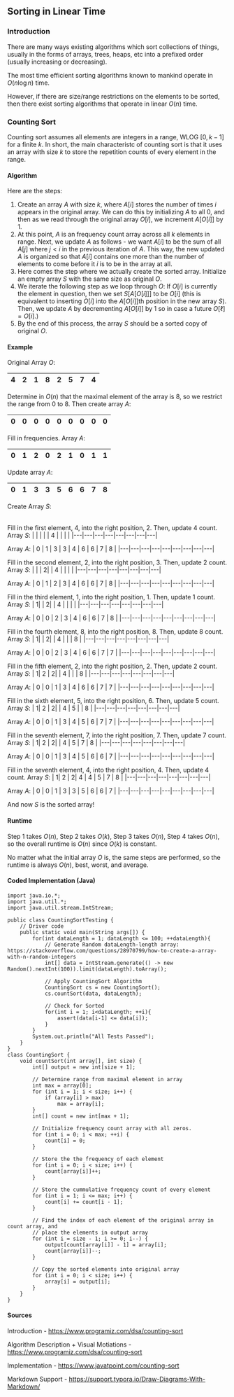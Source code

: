 ﻿
## Sorting in Linear Time
### Introduction 
There are many ways existing algorithms which sort collections of things, usually in the forms of arrays, trees, heaps, etc into a prefixed order (usually increasing or decreasing).

The most time efficient sorting algorithms known to mankind operate in $O(n\log n)$ time. 

However, if there are size/range restrictions on the elements to be sorted, then there exist sorting algorithms that operate in linear $O(n)$ time. 

### Counting Sort

Counting sort assumes all elements are integers in a range, WLOG $[0, k-1]$ for a finite $k$. In short, the main characteristc of counting sort is that it uses an array with size $k$ to store the repetition counts of every element in the range. 

#### Algorithm
Here are the steps:

1. Create an array $A$ with size $k$, where $A[i]$ stores the number of times $i$ appears in the original array. We can do this by initializing $A$ to all $0$, and then as we read through the original array $O[i]$, we increment $A[O[i]]$ by $1$.
2. At this point, $A$ is an frequency count array across all $k$ elements in range. Next, we update $A$ as follows - we want $A[i]$ to be the sum of all $A[j]$ where $j < i$ in the previous iteration of $A$. This way, the new updated $A$ is organized so that $A[i]$ contains one more than the number of elements to come before it $i$ is to be in the array at all. 
3. Here comes the step where we actually create the sorted array. Initialize an empty array $S$ with the same size as original $O$. 
4. We iterate the following step as we loop through $O$: If $O[i]$ is currently the element in question, then we set $S[A[O[i]]]$ to be $O[i]$ (this is equivalent to inserting $O[i]$ into the $A[O[i]]$th position in the new array $S$). Then, we update $A$ by decrementing $A[O[i]]$ by $1$ so in case a future $O[\ell] = O[i]$.) 
5. By the end of this process, the array $S$ should be a sorted copy of original $O$. 

#### Example

Original Array $O$:

| 4 | 2 | 1 | 8 | 2 | 5 | 7 | 4 |
|---|---|---|---|---|---|---|---|

Determine in $O(n)$ that the maximal element of the array is $8$, so we restrict the range from $0$ to $8$. Then create array $A$:

| 0 | 0 | 0 | 0 | 0 | 0 | 0 | 0 | 0 |
|---|---|---|---|---|---|---|---|---|

Fill in frequencies. Array $A$:

| 0 | 1 | 2 | 0 | 2 | 1 | 0 | 1 | 1 |
|---|---|---|---|---|---|---|---|---|

Update array $A$: 

| 0 | 1 | 3 | 3 | 5 | 6 | 6 | 7 | 8 |
|---|---|---|---|---|---|---|---|---|

Create Array $S$:

| | | | | | | | |
|---|---|---|---|---|---|---|---|

Fill in the first element, $4$, into the right position, $2$. Then, update $4$ count. 
Array $S$:
| | | | | 4 | | | |
|---|---|---|---|---|---|---|---|

Array $A$:
| 0 | 1 | 3 | 3 | 4 | 6 | 6 | 7 | 8 |
|---|---|---|---|---|---|---|---|---|

Fill in the second element, $2$, into the right position, $3$. Then, update $2$ count. 
Array $S$:
| | | 2| | 4 | | | |
|---|---|---|---|---|---|---|---|

Array $A$:
| 0 | 1 | 2 | 3 | 4 | 6 | 6 | 7 | 8 |
|---|---|---|---|---|---|---|---|---|

Fill in the third element, $1$, into the right position, $1$. Then, update $1$ count. 
Array $S$:
| 1| | 2| | 4 | | | |
|---|---|---|---|---|---|---|---|

Array $A$:
| 0 | 0 | 2 | 3 | 4 | 6 | 6 | 7 | 8 |
|---|---|---|---|---|---|---|---|---|

Fill in the fourth element, $8$, into the right position, $8$. Then, update $8$ count. 
Array $S$:
| 1| | 2| | 4 | | | 8 |
|---|---|---|---|---|---|---|---|

Array $A$:
| 0 | 0 | 2 | 3 | 4 | 6 | 6 | 7 | 7 |
|---|---|---|---|---|---|---|---|---|

Fill in the fifth element, $2$, into the right position, $2$. Then, update $2$ count. 
Array $S$:
| 1| 2 | 2| | 4 | | | 8 |
|---|---|---|---|---|---|---|---|

Array $A$:
| 0 | 0 | 1 | 3 | 4 | 6 | 6 | 7 | 7 |
|---|---|---|---|---|---|---|---|---|

Fill in the sixth element, $5$, into the right position, $6$. Then, update $5$ count. 
Array $S$:
| 1| 2 | 2| | 4 | 5 | | 8 |
|---|---|---|---|---|---|---|---|

Array $A$:
| 0 | 0 | 1 | 3 | 4 | 5 | 6 | 7 | 7 |
|---|---|---|---|---|---|---|---|---|

Fill in the seventh element, $7$, into the right position, $7$. Then, update $7$ count. 
Array $S$:
| 1| 2 | 2| | 4 | 5 | 7 | 8 |
|---|---|---|---|---|---|---|---|

Array $A$:
| 0 | 0 | 1 | 3 | 4 | 5 | 6 | 6 | 7 |
|---|---|---|---|---|---|---|---|---|

Fill in the seventh element, $4$, into the right position, $4$. Then, update $4$ count. 
Array $S$:
| 1| 2 | 2| 4 | 4 | 5 | 7 | 8 |
|---|---|---|---|---|---|---|---|

Array $A$:
| 0 | 0 | 1 | 3 | 3 | 5 | 6 | 6 | 7 |
|---|---|---|---|---|---|---|---|---|

And now $S$ is the sorted array!

#### Runtime

Step 1 takes $O(n)$, Step 2 takes $O(k)$, Step 3 takes $O(n)$, Step 4 takes $O(n)$, so the overall runtime is $O(n)$ since $O(k)$ is constant. 

No matter what the initial array $O$ is, the same steps are performed, so the runtime is always $O(n)$, best, worst, and average. 


#### Coded Implementation (Java)

```
import java.io.*;
import java.util.*;
import java.util.stream.IntStream;

public class CountingSortTesting {
    // Driver code
    public static void main(String args[]) {
        for(int dataLength = 1; dataLength <= 100; ++dataLength){
            // Generate Random dataLength-length array: https://stackoverflow.com/questions/28970799/how-to-create-a-array-with-n-random-integers
            int[] data = IntStream.generate(() -> new Random().nextInt(100)).limit(dataLength).toArray();

            // Apply CountingSort Algorithm
            CountingSort cs = new CountingSort();
            cs.countSort(data, dataLength);

            // Check for Sorted
            for(int i = 1; i<dataLength; ++i){
                assert(data[i-1] <= data[i]);
            }
        }
        System.out.println("All Tests Passed");
    }
}
class CountingSort {
    void countSort(int array[], int size) {
        int[] output = new int[size + 1];

        // Determine range from maximal element in array
        int max = array[0];
        for (int i = 1; i < size; i++) {
            if (array[i] > max)
                max = array[i];
        }
        int[] count = new int[max + 1];

        // Initialize frequency count array with all zeros.
        for (int i = 0; i < max; ++i) {
            count[i] = 0;
        }

        // Store the the frequency of each element
        for (int i = 0; i < size; i++) {
            count[array[i]]++;
        }

        // Store the cummulative frequency count of every element
        for (int i = 1; i <= max; i++) {
            count[i] += count[i - 1];
        }

        // Find the index of each element of the original array in count array, and
        // place the elements in output array
        for (int i = size - 1; i >= 0; i--) {
            output[count[array[i]] - 1] = array[i];
            count[array[i]]--;
        }

        // Copy the sorted elements into original array
        for (int i = 0; i < size; i++) {
            array[i] = output[i];
        }
    }
}
```
#### Sources

Introduction - https://www.programiz.com/dsa/counting-sort

Algorithm Description + Visual Motiations - https://www.programiz.com/dsa/counting-sort

Implementation - https://www.javatpoint.com/counting-sort

Markdown Support - https://support.typora.io/Draw-Diagrams-With-Markdown/



